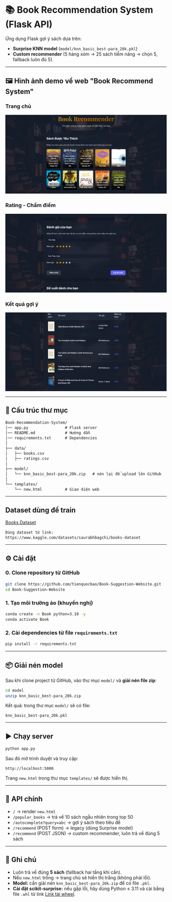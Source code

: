 # 📚 Book Recommendation System (Flask API)

Ứng dụng Flask gợi ý sách dựa trên:
- **Surprise KNN model** (`model/knn_basic_best-para_20k.pkl`)
- **Custom recommender** (5 hàng xóm → 25 sách tiềm năng → chọn 5, fallback luôn đủ 5).

---

## 🖼️ Hình ảnh demo về web "Book Recommend System"

### Trang chủ
![Gợi ý các quyển sách hay](images/favorite.png)

### Rating - Chấm điểm
![Chấm điểm](images/ratings.png)

### Kết quả gợi ý
![Kết quả gợi ý](images/results.png)

---

## 📂 Cấu trúc thư mục

```
Book-Recommendation-System/
│── app.py                # Flask server
│── README.md             # Hướng dẫn
│── requirements.txt      # Dependencies
│
├── data/
│   ├── books.csv
│   ├── ratings.csv
│
├── model/
│   └── knn_basic_best-para_20k.zip   # nén lại để upload lên GitHub
│
└── templates/
    └── new.html          # Giao diện web
```

---

## Dataset dùng để train
[Books Dataset](https://www.kaggle.com/datasets/saurabhbagchi/books-dataset)
```
Dùng dataset từ link: https://www.kaggle.com/datasets/saurabhbagchi/books-dataset
```

---

## ⚙️ Cài đặt

### 0. Clone repository từ GitHub
```bash
git clone https://github.com/tienquocbao/Book-Suggestion-Website.git
cd Book-Suggestion-Website
```

### 1. Tạo môi trường ảo (khuyến nghị)
```bash
conda create -n Book python=3.10 -y
conda activate Book
```

### 2. Cài dependencies từ file `requirements.txt`
```bash
pip install -r requirements.txt
```

---

## 📦 Giải nén model

Sau khi clone project từ GitHub, vào thư mục `model/` và **giải nén file zip**:

```bash
cd model
unzip knn_basic_best-para_20k.zip
```

Kết quả: trong thư mục `model/` sẽ có file:

```
knn_basic_best-para_20k.pkl
```

---

## ▶️ Chạy server

```bash
python app.py
```

Sau đó mở trình duyệt và truy cập:

```
http://localhost:5000
```

Trang `new.html` trong thư mục `templates/` sẽ được hiển thị.

---

## 📡 API chính

- `/` → render `new.html`
- `/popular_books` → trả về 10 sách ngẫu nhiên trong top 50
- `/autocomplete?query=abc` → gợi ý sách theo tiêu đề
- `/recommend` (POST form) → legacy (dùng Surprise model)
- `/recommend` (POST JSON) → custom recommender, luôn trả về đúng 5 sách

---

## 📝 Ghi chú

- Luôn trả về đúng **5 sách** (fallback hai tầng khi cần).
- Nếu `new.html` trống → trang chủ sẽ hiển thị trắng (không phải lỗi).
- **Model:** cần giải nén `knn_basic_best-para_20k.zip` để có file `.pkl`.
- **Cài đặt scikit-surprise:** nếu gặp lỗi, hãy dùng Python ≤ 3.11 và cài bằng file `.whl` từ link [Link tải wheel](https://www.cgohlke.com/#scikit-surprise).
